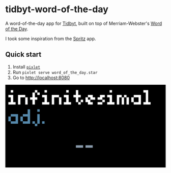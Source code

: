 # tidbyt-word-of-the-day
A word-of-the-day app for [Tidbyt](https://tidbyt.com/), built on top of
Merriam-Webster's [Word of the Day](https://www.merriam-webster.com/word-of-the-day).

I took some inspiration from the
[Spritz](https://apps.apple.com/us/app/spritz-app/id1486315785) app.

## Quick start
1. Install [`pixlet`](https://github.com/tidbyt/pixlet)
1. Run `pixlet serve word_of_the_day.star`
1. Go to [http://localhost:8080](http://localhost:8080)

![](https://github.com/mackorone/tidbyt-word-of-the-day/blob/main/word_of_the_day.gif)
